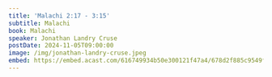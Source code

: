 ```yaml
---
title: 'Malachi 2:17 - 3:15'
subtitle: Malachi
book: Malachi
speaker: Jonathan Landry Cruse
postDate: 2024-11-05T09:00:00
image: /img/jonathan-landry-cruse.jpeg
embed: https://embed.acast.com/616749934b50e300121f47a4/678d2f885c9549fc00c85188?theme=light&subscribe=false
---
```

